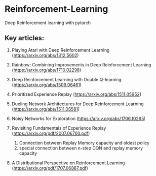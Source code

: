# Reinforcement-Learning

Deep Reinforcement learning with pytorch


## Key articles:
1. Playing Atari with Deep Reinforcement Learning (https://arxiv.org/abs/1312.5602)

2. Rainbow: Combining Improvements in Deep Reinforcement Learning (https://arxiv.org/abs/1710.02298)

3. Deep Reinforcement Learning with Double Q-learning (https://arxiv.org/abs/1509.06461)

4. Prioritized Experience Replay (https://arxiv.org/abs/1511.05952)

5. Dueling Network Architectures for Deep Reinforcement Learning (https://arxiv.org/abs/1511.06581)

6. Noisy Networks for Exploration (https://arxiv.org/abs/1706.10295)

7. Revisiting Fundamentals of Experience Replay (https://arxiv.org/pdf/2007.06700.pdf)
    1. Connection between Replay Memory capacity and oldest policy
    2. special connection between n-step DQN and replay memory capacity

8. A Distributional Perspective on Reinforcement Learning (https://arxiv.org/pdf/1707.06887.pdf)